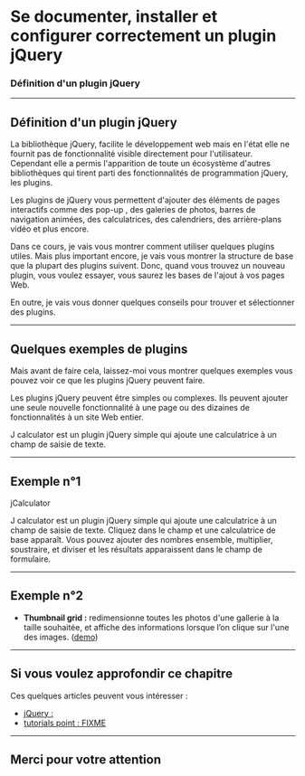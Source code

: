 <!-- footer: Copyright 2017 © Glenn ROLLAND – Reproduction interdite -->
<!-- page_number : true -->

<link rel="stylesheet" href="../../assets/style.css" />

# Se documenter, installer et configurer correctement un plugin jQuery

### Définition d'un plugin jQuery

<!-- 03/01 Document -->

----

## Définition d'un plugin jQuery

La bibliothèque jQuery, facilite le développement web mais en l'état elle ne fournit pas de fonctionnalité visible directement pour l'utilisateur. Cependant elle a permis l'apparition de toute un écosystème d'autres bibliothèques qui tirent parti des fonctionnalités de programmation jQuery, les plugins.

Les plugins de jQuery vous permettent d'ajouter des éléments de pages interactifs comme des pop-up , des galeries de photos, barres de navigation animées, des calculatrices, des calendriers, des arrière-plans vidéo et plus encore.

Dans ce cours, je vais vous montrer comment utiliser quelques plugins utiles.
Mais plus important encore, je vais vous montrer la structure de base que la plupart des plugins suivent.
Donc, quand vous trouvez un nouveau plugin, vous voulez essayer,
vous saurez les bases de l'ajout à vos pages Web.

En outre, je vais vous donner quelques conseils pour trouver et sélectionner des plugins.



----

## Quelques exemples de plugins

Mais avant de faire cela, laissez-moi vous montrer quelques exemples
vous pouvez voir ce que les plugins jQuery peuvent faire.

Les plugins jQuery peuvent être simples ou complexes.
Ils peuvent ajouter une seule nouvelle fonctionnalité à une page ou
des dizaines de fonctionnalités à un site Web entier.

J calculator est un plugin jQuery simple qui ajoute une calculatrice
à un champ de saisie de texte.

----

## Exemple n°1 

jCalculator 

J calculator est un plugin jQuery simple qui ajoute une calculatrice
à un champ de saisie de texte.
Cliquez dans le champ et une calculatrice de base apparaît.
Vous pouvez ajouter des nombres ensemble, multiplier,
soustraire, et diviser et les résultats apparaissent dans le champ de formulaire.

----

## Exemple n°2

* __Thumbnail grid :__ redimensionne toutes les photos d'une gallerie à la taille souhaitée, et affiche des informations lorsque l’on clique sur l'une des images. ([demo](https://tympanus.net/Tutorials/ThumbnailGridExpandingPreview/))

----

## Si vous voulez approfondir ce chapitre

Ces quelques articles peuvent vous intéresser :

* [jQuery : ](https://learn.jquery.com/plugins/)
* [tutorials point : FIXME](https://www.tutorialspoint.com/jquery/jquery-plugins.htm)

----


## Merci pour votre attention
